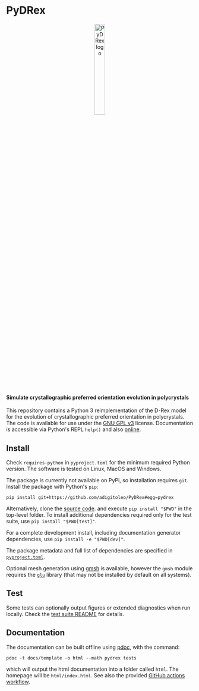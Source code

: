 # PyDRex

<p align="center" style="margin:4%;">
    <img alt="PyDRex logo" src="https://raw.githubusercontent.com/seismic-anisotropy/PyDRex/main/docs/assets/pydrex.png" width="25%"/>
</p>

#### Simulate crystallographic preferred orientation evolution in polycrystals

This repository contains a Python 3 reimplementation of the D-Rex model
for the evolution of crystallographic preferred orientation in polycrystals.
The code is available for use under the [GNU GPL v3](LICENSE) license.
Documentation is accessible via Python's REPL `help()` and also [online](https://seismic-anisotropy.github.io/PyDRex/).

## Install

Check `requires-python` in `pyproject.toml` for the minimum required Python
version. The software is tested on Linux, MacOS and Windows.

The package is currently not available on PyPi, so installation requires `git`.
Install the package with Python's `pip`:

    pip install git+https://github.com/adigitoleo/PyDRex#egg=pydrex

Alternatively, clone the [source code](https://github.com/seismic-anisotropy/PyDRex).
and execute `pip install "$PWD"` in the top-level folder.
To install additional dependencies required only for the test suite,
use `pip install "$PWD[test]"`.

For a complete development install, including documentation generator dependencies,
use `pip install -e "$PWD[dev]"`.

The package metadata and full list of dependencies are specified in [`pyproject.toml`](pyproject.toml).

Optional mesh generation using [gmsh](https://pypi.org/project/gmsh/) is available,
however the `gmsh` module requires the [`glu`](https://gitlab.freedesktop.org/mesa/glu) library
(that may not be installed by default on all systems).

## Test

Some tests can optionally output figures or extended diagnostics when run locally.
Check the [test suite README](tests/README.md) for details.

## Documentation

The documentation can be built offline using [pdoc](https://github.com/mitmproxy/pdoc),
with the command:

    pdoc -t docs/template -o html --math pydrex tests

which will output the html documentation into a folder called `html`.
The homepage will be `html/index.html`.
See also the provided [GitHub actions workflow](.github/workflows/docs.yml).
